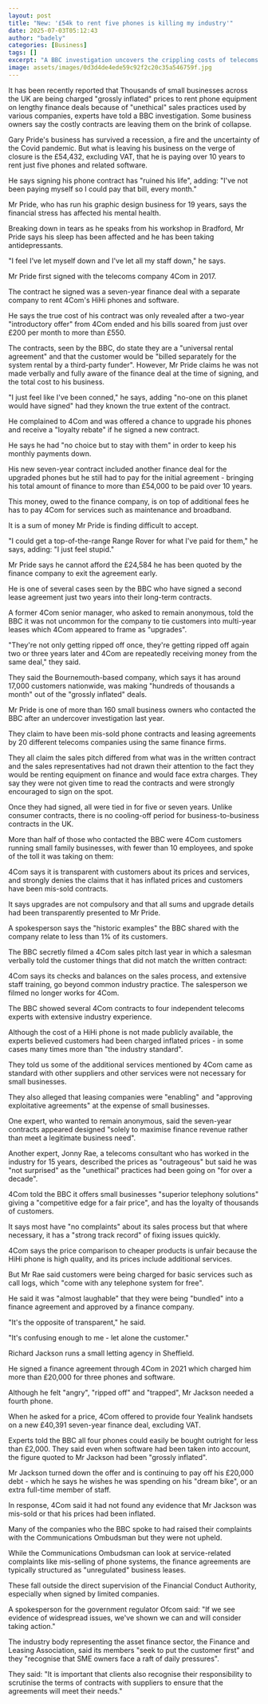 ```yaml
---
layout: post
title: "New: '£54k to rent five phones is killing my industry'"
date: 2025-07-03T05:12:43
author: "badely"
categories: [Business]
tags: []
excerpt: "A BBC investigation uncovers the crippling costs of telecoms services faced by small firms."
image: assets/images/0d3d4de4ede59c92f2c20c35a546759f.jpg
---
```


It has been recently reported that Thousands of small businesses across the UK are being charged "grossly inflated" prices to rent phone equipment on lengthy finance deals because of "unethical" sales practices used by various companies, experts have told a BBC investigation. Some business owners say the costly contracts are leaving them on the brink of collapse.

Gary Pride's business has survived a recession, a fire and the uncertainty of the Covid pandemic. But what is leaving his business on the verge of closure is the £54,432, excluding VAT, that he is paying over 10 years to rent just five phones and related software.

He says signing his phone contract has "ruined his life", adding: "I've not been paying myself so I could pay that bill, every month."

Mr Pride, who has run his graphic design business for 19 years, says the financial stress has affected his mental health.

Breaking down in tears as he speaks from his workshop in Bradford, Mr Pride says his sleep has been affected and he has been taking antidepressants.

"I feel I've let myself down and I've let all my staff down," he says.

Mr Pride first signed with the telecoms company 4Com in 2017.

The contract he signed was a seven-year finance deal with a separate company to rent 4Com's HiHi phones and software.

He says the true cost of his contract was only revealed after a two-year "introductory offer" from 4Com ended and his bills soared from just over £200 per month to more than £550.

The contracts, seen by the BBC, do state they are a "universal rental agreement" and that the customer would be "billed separately for the system rental by a third-party funder". However, Mr Pride claims he was not made verbally and fully aware of the finance deal at the time of signing, and the total cost to his business.

"I just feel like I've been conned," he says, adding "no-one on this planet would have signed" had they known the true extent of the contract.

He complained to 4Com and was offered a chance to upgrade his phones and receive a "loyalty rebate" if he signed a new contract.

He says he had "no choice but to stay with them" in order to keep his monthly payments down.

His new seven-year contract included another finance deal for the upgraded phones but he still had to pay for the initial agreement - bringing his total amount of finance to more than £54,000 to be paid over 10 years.

This money, owed to the finance company, is on top of additional fees he has to pay 4Com for services such as maintenance and broadband.

It is a sum of money Mr Pride is finding difficult to accept.

"I could get a top-of-the-range Range Rover for what I've paid for them," he says, adding: "I just feel stupid."

Mr Pride says he cannot afford the £24,584 he has been quoted by the finance company to exit the agreement early.

He is one of several cases seen by the BBC who have signed a second lease agreement just two years into their long-term contracts.

A former 4Com senior manager, who asked to remain anonymous, told the BBC it was not uncommon for the company to tie customers into multi-year leases which 4Com appeared to frame as "upgrades".

"They're not only getting ripped off once, they're getting ripped off again two or three years later and 4Com are repeatedly receiving money from the same deal," they said.

They said the Bournemouth-based company, which says it has around 17,000 customers nationwide, was making "hundreds of thousands a month" out of the "grossly inflated" deals.

Mr Pride is one of more than 160 small business owners who contacted the BBC after an undercover investigation last year.

They claim to have been mis-sold phone contracts and leasing agreements by 20 different telecoms companies using the same finance firms.

They all claim the sales pitch differed from what was in the written contract and the sales representatives had not drawn their attention to the fact they would be renting equipment on finance and would face extra charges. They say they were not given time to read the contracts and were strongly encouraged to sign on the spot.

Once they had signed, all were tied in for five or seven years. Unlike consumer contracts, there is no cooling-off period for business-to-business contracts in the UK.

More than half of those who contacted the BBC were 4Com customers running small family businesses, with fewer than 10 employees, and spoke of the toll it was taking on them:

4Com says it is transparent with customers about its prices and services, and strongly denies the claims that it has inflated prices and customers have been mis-sold contracts.

It says upgrades are not compulsory and that all sums and upgrade details had been transparently presented to Mr Pride.

A spokesperson says the "historic examples" the BBC shared with the company relate to less than 1% of its customers.

The BBC secretly filmed a 4Com sales pitch last year in which a salesman verbally told the customer things that did not match the written contract:

4Com says its checks and balances on the sales process, and extensive staff training, go beyond common industry practice. The salesperson we filmed no longer works for 4Com.

The BBC showed several 4Com contracts to four independent telecoms experts with extensive industry experience.

Although the cost of a HiHi phone is not made publicly available, the experts believed customers had been charged inflated prices - in some cases many times more than "the industry standard".

They told us some of the additional services mentioned by 4Com came as standard with other suppliers and other services were not necessary for small businesses.

They also alleged that leasing companies were "enabling"  and "approving exploitative agreements" at the expense of small businesses.

One expert, who wanted to remain anonymous, said the seven-year contracts appeared designed "solely to maximise finance revenue rather than meet a legitimate business need".

Another expert, Jonny Rae, a telecoms consultant who has worked in the industry for 15 years,  described the prices as "outrageous" but said he was "not surprised" as the "unethical" practices had been going on "for over a decade".

4Com told the BBC it offers small businesses "superior telephony solutions" giving a "competitive edge for a fair price", and has the loyalty of thousands of customers.

It says most have "no complaints" about its sales process but that where necessary, it has a "strong track record" of fixing issues quickly.

4Com says the price comparison to cheaper products is unfair because the HiHi phone is high quality, and its prices include additional services.

But Mr Rae said customers were being charged for basic services such as call logs, which "come with any telephone system for free".

He said it was "almost laughable" that they were being "bundled" into a finance agreement and approved by a finance company.

"It's the opposite of transparent," he said.

"It's confusing enough to me - let alone the customer."

Richard Jackson runs a small letting agency in Sheffield.

He signed a finance agreement through 4Com in 2021 which charged him more than £20,000 for three phones and software.

Although he felt "angry", "ripped off" and "trapped", Mr Jackson needed a fourth phone.

When he asked for a price, 4Com offered to provide four Yealink handsets on a new £40,391 seven-year finance deal, excluding VAT.

Experts told the BBC all four phones could easily be bought outright for less than £2,000. They said even when software had been taken into account, the figure quoted to Mr Jackson had been "grossly inflated".

Mr Jackson turned down the offer and is continuing to pay off his £20,000 debt - which he says he wishes he was spending on his "dream bike", or an extra full-time member of staff.

In response, 4Com said it had not found any evidence that Mr Jackson was mis-sold or that his prices had been inflated.

Many of the companies who the BBC spoke to had raised their complaints with the Communications Ombudsman but they were not upheld.

While the Communications Ombudsman can look at service-related complaints like mis-selling of phone systems, the finance agreements are typically structured as "unregulated" business leases.

These fall outside the direct supervision of the Financial Conduct Authority, especially when signed by limited companies.

A spokesperson for the government regulator Ofcom said: "If we see evidence of widespread issues, we've shown we can and will consider taking action."

The industry body representing the asset finance sector, the Finance and Leasing Association, said its members "seek to put the customer first" and they "recognise that SME owners face a raft of daily pressures".

They said: "It is important that clients also recognise their responsibility to scrutinise the terms of contracts with suppliers to ensure that the agreements will meet their needs."

